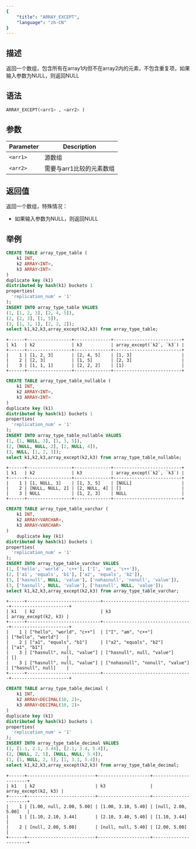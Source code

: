 ```yaml
---
{
    "title": "ARRAY_EXCEPT",
    "language": "zh-CN"
}
---
```


<!--
Licensed to the Apache Software Foundation (ASF) under one
or more contributor license agreements.  See the NOTICE file
distributed with this work for additional information
regarding copyright ownership.  The ASF licenses this file
to you under the Apache License, Version 2.0 (the
"License"); you may not use this file except in compliance
with the License.  You may obtain a copy of the License at

  http://www.apache.org/licenses/LICENSE-2.0

Unless required by applicable law or agreed to in writing,
software distributed under the License is distributed on an
"AS IS" BASIS, WITHOUT WARRANTIES OR CONDITIONS OF ANY
KIND, either express or implied.  See the License for the
specific language governing permissions and limitations
under the License.
-->

## 描述
返回一个数组，包含所有在array1内但不在array2内的元素，不包含重复项，如果输入参数为NULL，则返回NULL

## 语法

```sql
ARRAY_EXCEPT(<arr1> , <arr2> )
```

## 参数
| Parameter | Description |
|---|---|
| `<arr1>` | 源数组    |
| `<arr2>` | 需要与arr1比较的元素数组    |

## 返回值
返回一个数组，特殊情况：
- 如果输入参数为NULL，则返回NULL

## 举例

```sql
CREATE TABLE array_type_table (
    k1 INT,
    k2 ARRAY<INT>,
    k3 ARRAY<INT>
)
duplicate key (k1)
distributed by hash(k1) buckets 1
properties(
  'replication_num' = '1'
);
INSERT INTO array_type_table VALUES
(1, [1, 2, 3], [2, 4, 5]),
(2, [2, 3], [1, 5]),
(3, [1, 1, 1], [2, 2, 2]);
select k1,k2,k3,array_except(k2,k3) from array_type_table;
```
```text
+------+-----------------+--------------+--------------------------+
| k1   | k2              | k3           | array_except(`k2`, `k3`) |
+------+-----------------+--------------+--------------------------+
|    1 | [1, 2, 3]       | [2, 4, 5]    | [1, 3]                   |
|    2 | [2, 3]          | [1, 5]       | [2, 3]                   |
|    3 | [1, 1, 1]       | [2, 2, 2]    | [1]                      |
+------+-----------------+--------------+--------------------------+
```

```sql
CREATE TABLE array_type_table_nullable (
    k1 INT,
    k2 ARRAY<INT>,
    k3 ARRAY<INT>
)
duplicate key (k1)
distributed by hash(k1) buckets 1
properties(
  'replication_num' = '1'
);
INSERT INTO array_type_table_nullable VALUES
(1, [1, NULL, 3], [1, 3, 5]),
(2, [NULL, NULL, 2], [2, NULL, 4]),
(3, NULL, [1, 2, 3]);
select k1,k2,k3,array_except(k2,k3) from array_type_table_nullable;
```
```text
+------+-----------------+--------------+--------------------------+
| k1   | k2              | k3           | array_except(`k2`, `k3`) |
+------+-----------------+--------------+--------------------------+
|    1 | [1, NULL, 3]    | [1, 3, 5]    | [NULL]                   |
|    2 | [NULL, NULL, 2] | [2, NULL, 4] | []                       |
|    3 | NULL            | [1, 2, 3]    | NULL                     |
+------+-----------------+--------------+--------------------------+
```
```sql
CREATE TABLE array_type_table_varchar (
    k1 INT,
    k2 ARRAY<VARCHAR>,
    k3 ARRAY<VARCHAR>
)
    duplicate key (k1)
distributed by hash(k1) buckets 1
properties(
  'replication_num' = '1'
);
INSERT INTO array_type_table_varchar VALUES
(1, ['hello', 'world', 'c++'], ['I', 'am', 'c++']),
(2, ['a1', 'equals', 'b1'], ['a2', 'equals', 'b2']),
(3, ['hasnull', NULL, 'value'], ['nohasnull', 'nonull', 'value']),
(3, ['hasnull', NULL, 'value'], ['hasnull', NULL, 'value']);
select k1,k2,k3,array_except(k2,k3) from array_type_table_varchar;
```
```text
+------+----------------------------+----------------------------------+----------------------+
| k1   | k2                         | k3                               | array_except(k2, k3) |
+------+----------------------------+----------------------------------+----------------------+
|    1 | ["hello", "world", "c++"]  | ["I", "am", "c++"]               | ["hello", "world"]   |
|    2 | ["a1", "equals", "b1"]     | ["a2", "equals", "b2"]           | ["a1", "b1"]         |
|    3 | ["hasnull", null, "value"] | ["hasnull", null, "value"]       | []                   |
|    3 | ["hasnull", null, "value"] | ["nohasnull", "nonull", "value"] | ["hasnull", null]    |
+------+----------------------------+----------------------------------+----------------------+
```
```sql
CREATE TABLE array_type_table_decimal (
    k1 INT,
    k2 ARRAY<DECIMAL(10, 2)>,
    k3 ARRAY<DECIMAL(10, 2)>
)
duplicate key (k1)
distributed by hash(k1) buckets 1
properties(
  'replication_num' = '1'
);
INSERT INTO array_type_table_decimal VALUES
(1, [1.1, 2.1, 3.44], [2.1, 3.4, 5.4]),
(2, [NULL, 2, 5], [NULL, NULL, 5.4]),
(1, [1, NULL, 2, 5], [1, 3.1, 5.4]);
select k1,k2,k3,array_except(k2,k3) from array_type_table_decimal;
```
```text
+------+--------------------------+--------------------+----------------------+
| k1   | k2                       | k3                 | array_except(k2, k3) |
+------+--------------------------+--------------------+----------------------+
|    1 | [1.00, null, 2.00, 5.00] | [1.00, 3.10, 5.40] | [null, 2.00, 5.00]   |
|    1 | [1.10, 2.10, 3.44]       | [2.10, 3.40, 5.40] | [1.10, 3.44]         |
|    2 | [null, 2.00, 5.00]       | [null, null, 5.40] | [2.00, 5.00]         |
+------+--------------------------+--------------------+----------------------+
```
